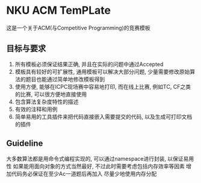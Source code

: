 # NKU ACM TemPLate

这是一个关于ACM(与Competitive Programming)的竞赛模板


## 目标与要求
1. 所有模板必须保证结果正确, 并且在实际的问题中通过Accepted
2. 模板具有较好的可扩展性, 通用模板可以解决大部分问题, 少量需要修改原始算法的题目也能通过简单地修改模板得到
3. 使用方便, 能够在ICPC现场赛中容易地打印, 而在线上比赛, 例如TC, CF之类的比赛, 可以很方便地直接使用
4. 包含算法复杂度特性的描述
5. 有效的注释和用例
6. 简单易用的工具插件来把代码直接嵌入需要提交的代码, 以及生成可打印文档的插件

## Guideline
大多数算法都是用命令式编程实现的, 可以通过namespace进行封装, 以保证易用性
如果能用面向对象的方式当然最好, 不过此时需要考虑包括内存效率等因素
增加代码务必保证在至少Ac一道题后再加入
尽量少地使用内存分配
